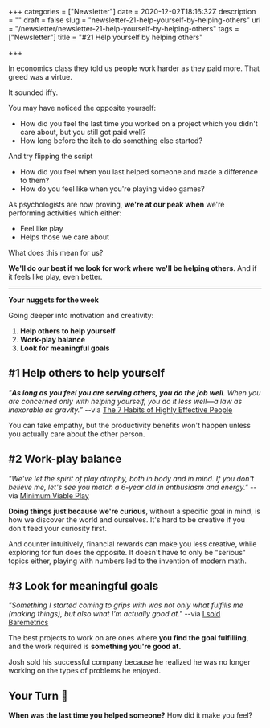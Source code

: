 +++
categories = ["Newsletter"]
date = 2020-12-02T18:16:32Z
description = ""
draft = false
slug = "newsletter-21-help-yourself-by-helping-others"
url = "/newsletter/newsletter-21-help-yourself-by-helping-others"
tags = ["Newsletter"]
title = "#21 Help yourself by helping others"

+++


In economics class they told us people work harder as they paid more. That greed was a virtue.

It sounded iffy.

You may have noticed the opposite yourself:

* How did you feel  the last time you worked on a project which you didn't care about, but you still got paid well?
* How long before the itch to do something else started?

And try flipping the script

* How did you feel when you last helped someone and made a difference to them?
* How do you feel like when you're playing video games?

As psychologists are now proving, **we're at our peak when** we're performing activities which either:

* Feel like play
* Helps those we care about

What does this mean for us?

**We'll do our best if we look for work where we'll be helping others**. And if it feels like play, even better.

---

**Your nuggets for the week**

Going deeper into motivation and creativity:

1. **Help others to help yourself**
2. **Work-play balance**
3. **Look for meaningful goals**

## #1 Help others to help yourself

_"**As long as you feel you are serving others, you do the job well**. When you are concerned only with helping yourself, you do it less well—a law as inexorable as gravity.”_ --via [The 7 Habits of Highly Effective People](https://amzn.to/3qwh4iK?&utm_source=zainrizvi.io&utm_medium=newsletter&utm_campaign=help_yourself_by_helping_others&utm_term=2020-12-02)

You can fake empathy, but the productivity benefits won't happen unless you actually care about the other person.

## #2 Work-play balance

_"We've let the spirit of play atrophy, both in body and in mind. If you don't believe me, let's see you match a 6-year old in enthusiasm and energy."_ --via [Minimum Viable Play](https://reddy2go.substack.com/p/minimum-viable-play?&utm_source=zainrizvi.io&utm_medium=newsletter&utm_campaign=help_yourself_by_helping_others&utm_term=2020-12-02)

**Doing things just because we're curious**, without a specific goal in mind, is how we discover the world and ourselves. It's hard to be creative if you don't feed your curiosity first.

And counter intuitively, financial rewards can make you less creative, while exploring for fun does the opposite. It doesn't have to only be "serious" topics either, playing with numbers led to the invention of modern math.

## #3 Look for meaningful goals

_"Something I started coming to grips with was not only what fulfills me (making things), but also what I’m actually good at."_ --via [I sold Baremetrics](https://baremetrics.com/blog/i-sold-baremetrics?&utm_source=zainrizvi.io&utm_medium=newsletter&utm_campaign=help_yourself_by_helping_others&utm_term=2020-12-02)

The best projects to work on are ones where **you find the goal fulfilling**, and the work required is **something you're good at.**

Josh sold his successful company because he realized he was no longer working on the types of problems he enjoyed.

## Your Turn 👊

**When was the last time you helped someone?** How did it make you feel?

